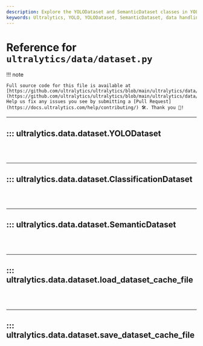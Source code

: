 ```yaml
---
description: Explore the YOLODataset and SemanticDataset classes in YOLO data. Learn how to efficiently handle and manipulate your data with Ultralytics.
keywords: Ultralytics, YOLO, YOLODataset, SemanticDataset, data handling, data manipulation
---
```


# Reference for `ultralytics/data/dataset.py`

!!! note

    Full source code for this file is available at [https://github.com/ultralytics/ultralytics/blob/main/ultralytics/data/dataset.py](https://github.com/ultralytics/ultralytics/blob/main/ultralytics/data/dataset.py). Help us fix any issues you see by submitting a [Pull Request](https://docs.ultralytics.com/help/contributing/) 🛠️. Thank you 🙏!

---
## ::: ultralytics.data.dataset.YOLODataset
<br><br>

---
## ::: ultralytics.data.dataset.ClassificationDataset
<br><br>

---
## ::: ultralytics.data.dataset.SemanticDataset
<br><br>

---
## ::: ultralytics.data.dataset.load_dataset_cache_file
<br><br>

---
## ::: ultralytics.data.dataset.save_dataset_cache_file
<br><br>
